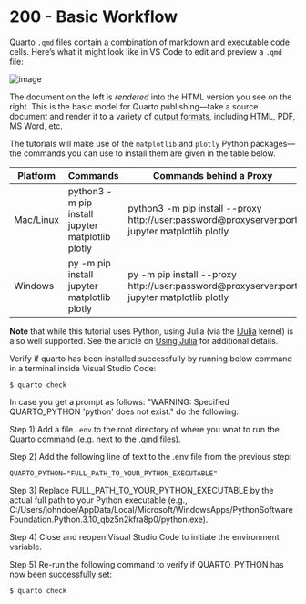 # 200 - Basic Workflow

Quarto ```.qmd``` files contain a combination of markdown and executable code cells. Here’s what it might look like in VS Code to edit and preview a ```.qmd``` file:

![image](https://user-images.githubusercontent.com/1499433/199030032-56451e02-9ecb-4546-8837-e9060e1ec94a.png)

The document on the left is *rendered* into the HTML version you see on the right. This is the basic model for Quarto publishing—take a source document and render it to a variety of [output formats](https://quarto.org/docs/output-formats/all-formats.html), including HTML, PDF, MS Word, etc.

The tutorials will make use of the ```matplotlib``` and ```plotly``` Python packages—the commands you can use to install them are given in the table below.

| Platform | Commands | Commands behind a Proxy |
| -- | -- | -- |
| Mac/Linux	| python3 -m pip install jupyter matplotlib plotly | python3 -m pip install --proxy http://user:password@proxyserver:port jupyter matplotlib plotly |
| Windows	| py -m pip install jupyter matplotlib plotly| py -m pip install --proxy http://user:password@proxyserver:port jupyter matplotlib plotly |

**Note** that while this tutorial uses Python, using Julia (via the [IJulia](https://julialang.github.io/IJulia.jl/stable/) kernel) is also well supported. See the article on [Using Julia](https://quarto.org/docs/computations/julia.html) for additional details.


Verify if quarto has been installed successfully by running below command in a terminal inside Visual Studio Code:

```
$ quarto check
```

In case you get a prompt as follows: "WARNING: Specified QUARTO_PYTHON 'python' does not exist." do the following:

Step 1) Add a file ```.env``` to the root directory of where you wnat to run the Quarto command (e.g. next to the .qmd files).

Step 2) Add the following line of text to the .env file from the previous step:

```
QUARTO_PYTHON="FULL_PATH_TO_YOUR_PYTHON_EXECUTABLE"
```

Step 3) Replace FULL_PATH_TO_YOUR_PYTHON_EXECUTABLE by the actual full path to your Python executable (e.g., C:/Users/johndoe/AppData/Local/Microsoft/WindowsApps/PythonSoftwareFoundation.Python.3.10_qbz5n2kfra8p0/python.exe).

Step 4) Close and reopen Visual Studio Code to initiate the environment variable.

Step 5) Re-run the following command to verify if QUARTO_PYTHON has now been successfully set:

```
$ quarto check
```

